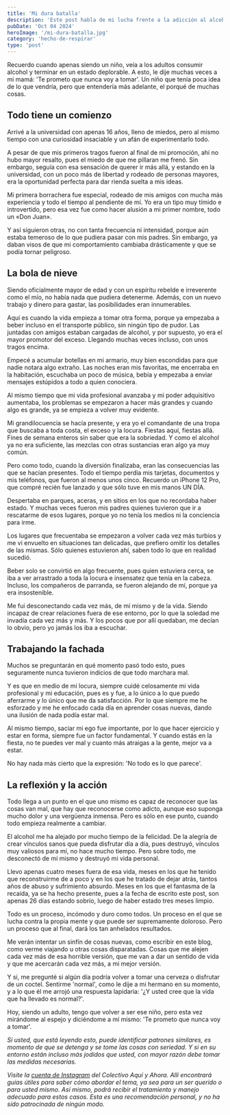 ```yaml
---
title: 'Mi dura batalla'
description: 'Este post habla de mi lucha frente a la adicción al alcohol'
pubDate: 'Oct 04 2024'
heroImage: '/mi-dura-batalla.jpg'
category: 'hecho-de-respirar'
type: 'post'
---
```


Recuerdo cuando apenas siendo un niño, veía a los adultos consumir alcohol y terminar en un estado deplorable. A esto,
le dije muchas veces a mi mamá: 'Te prometo que nunca voy a tomar'. Un niño que tenía poca idea de lo que vendría, pero
que entendería más adelante, el porqué de muchas cosas.

## Todo tiene un comienzo

Arrivé a la universidad con apenas 16 años, lleno de miedos, pero al mismo tiempo con una curiosidad insaciable y un
afán de experimentarlo todo.

A pesar de que mis primeros tragos fueron al final de mi promoción, ahí no hubo mayor resalto, pues el miedo de que me
pillaran me frenó. Sin embargo, seguía con esa sensación de querer ir más allá, y estando en la universidad, con un poco
más de libertad y rodeado de personas mayores, era la oportunidad perfecta para dar rienda suelta a mis ideas.

Mi primera borrachera fue especial, rodeado de mis amigos con mucha más experiencia y todo el tiempo al pendiente de mí.
Yo era un tipo muy tímido e introvertido, pero esa vez fue como hacer alusión a mi primer nombre, todo un «Don Juan».

Y así siguieron otras, no con tanta frecuencia ni intensidad, porque aún estaba temeroso de lo que pudiera pasar con mis
padres. Sin embargo, ya daban visos de que mi comportamiento cambiaba drásticamente y que se podía tornar peligroso.

## La bola de nieve

Siendo oficialmente mayor de edad y con un espíritu rebelde e irreverente como el mío, no había nada que pudiera
detenerme. Además, con un nuevo trabajo y dinero para gastar, las posibilidades eran innumerables.

Aquí es cuando la vida empieza a tomar otra forma, porque ya empezaba a beber incluso en el transporte público, sin
ningún tipo de pudor. Las juntadas con amigos estaban cargadas de alcohol, y por supuesto, yo era el mayor promotor del
exceso. Llegando muchas veces incluso, con unos tragos encima.

Empecé a acumular botellas en mi armario, muy bien escondidas para que nadie notara algo extraño. Las noches eran mis
favoritas, me encerraba en la habitación, escuchaba un poco de música, bebía y empezaba a enviar mensajes estúpidos a
todo a quien conociera.

Al mismo tiempo que mi vida profesional avanzaba y mi poder adquisitivo aumentaba, los problemas se empezaron a hacer
más grandes y cuando algo es grande, ya se empieza a volver muy evidente.

Mi grandilocuencia se hacía presente, y era yo el comandante de una tropa que buscaba a toda costa, el exceso y la
locura. Fiestas aquí, fiestas allá. Fines de semana enteros sin saber que era la sobriedad. Y como el alcohol ya no era
suficiente, las mezclas con otras sustancias eran algo ya muy común.

Pero como todo, cuando la diversión finalizaba, eran las consecuencias las que se hacían presentes. Todo el tiempo
perdía mis tarjetas, documentos y mis teléfonos, que fueron al menos unos cinco. Recuerdo un iPhone 12 Pro, que compré
recién fue lanzado y que sólo tuve en mis manos UN DÍA.

Despertaba en parques, aceras, y en sitios en los que no recordaba haber estado. Y muchas veces fueron mis padres
quienes tuvieron que ir a rescatarme de esos lugares, porque yo no tenía los medios ni la conciencia para irme.

Los lugares que frecuentaba se empezaron a volver cada vez más turbios y me vi envuelto en situaciones tan delicadas,
que prefiero omitir los detalles de las mismas. Sólo quienes estuvieron ahí, saben todo lo que en realidad sucedió.

Beber solo se convirtió en algo frecuente, pues quien estuviera cerca, se iba a ver arrastrado a toda la locura e
insensatez que tenía en la cabeza. Incluso, los compañeros de parranda, se fueron alejando de mí, porque ya era
insostenible.

Me fui desconectando cada vez más, de mí mismo y de la vida. Siendo incapaz de crear relaciones fuera de ese entorno,
por lo que la soledad me invadía cada vez más y más. Y los pocos que por allí quedaban, me decían lo obvio, pero yo
jamás los iba a escuchar.

## Trabajando la fachada

Muchos se preguntarán en qué momento pasó todo esto, pues seguramente nunca tuvieron indicios de que todo marchara mal.

Y es que en medio de mi locura, siempre cuidé celosamente mi vida profesional y mi educación, pues es y fue, a lo único
a lo que puedo aferrarme y lo único que me da satisfacción. Por lo que siempre me he esforzado y me he enfocado cada día
en aprender cosas nuevas, dando una ilusión de nada podía estar mal.

Al mismo tiempo, saciar mi ego fue importante, por lo que hacer ejercicio y estar en forma, siempre fue un factor
fundamental. Y cuando estás en la fiesta, no te puedes ver mal y cuanto más atraigas a la gente, mejor va a estar.

No hay nada más cierto que la expresión: 'No todo es lo que parece'.

## La reflexión y la acción

Todo llega a un punto en el que uno mismo es capaz de reconocer que las cosas van mal, que hay que reconocerse como
adicto, aunque eso suponga mucho dolor y una vergüenza inmensa. Pero es sólo en ese punto, cuando todo empieza realmente
a cambiar.

El alcohol me ha alejado por mucho tiempo de la felicidad. De la alegría de crear vínculos sanos que pueda disfrutar día
a día, pues destruyó, vínculos muy valiosos para mí, no hace mucho tiempo. Pero sobre todo, me desconectó de mí mismo y
destruyó mi vida personal.

Llevo apenas cuatro meses fuera de esa vida, meses en los que he tenido que reconstruirme de a poco y en los que he
tratado de dejar atrás, tantos años de abuso y sufrimiento absurdo. Meses en los que el fantasma de la recaída, ya se ha
hecho presente, pues a la fecha de escrito este post, son apenas 26 días estando sobrío, luego de haber estado tres
meses limpio.

Todo es un proceso, incómodo y duro como todos. Un proceso en el que se lucha contra la propia mente y que puede ser
supremamente doloroso. Pero un proceso que al final, dará los tan anhelados resultados.

Me verán intentar un sinfín de cosas nuevas, como escribir en este blog, como verme viajando u otras cosas disparatadas.
Cosas que me alejen cada vez más de esa horrible versión, que me van a dar un sentido de vida y que me acercarán cada
vez más, a mi mejor versión.

Y si, me pregunté si algún día podría volver a tomar una cerveza o disfrutar de un coctel. Sentirme 'normal', como le
dije a mi hermano en su momento, y a lo que él me arrojó una respuesta lapidaria: '¿Y usted cree que la vida que ha
llevado es normal?'.

Hoy, siendo un adulto, tengo que volver a ser ese niño, pero esta vez mirándome al espejo y diciéndome a mí mismo: 'Te
prometo que nunca voy a tomar'.

*Si usted, que está leyendo esto, puede identificar patrones similares, es momento de que se detenga y se tome las cosas
con seriedad. Y si en su entorno están incluso más jodidos que usted, con mayor razón debe tomar las medidas
necesarias.*

*Visite la [cuenta de Instagram](https://www.instagram.com/colectivoaquiyahora/) del Colectivo Aquí y Ahora. Allí
encontrará guías útiles para saber cómo abordar el tema, ya sea para un ser querido o para usted mismo. Así mismo, podrá
recibir el tratamiento y manejo adecuado para estos casos. Esta es una recomendación personal, y no ha sido patrocinada
de ningún modo.*